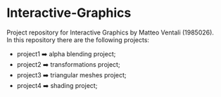 # Interactive-Graphics
Project repository for Interactive Graphics by Matteo Ventali (1985026).\
In this repository there are the following projects:
- project1 :arrow_right: alpha blending project;
- project2 :arrow_right: transformations project;
- project3 :arrow_right: triangular meshes project;
- project4 :arrow_right: shading project;
